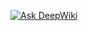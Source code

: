 <a href="https://deepwiki.com/RMJGLUCKY27/MY-proyects"><img src="https://deepwiki.com/badge.svg" alt="Ask DeepWiki"></a>

